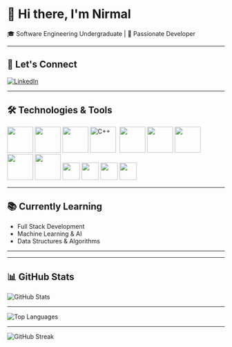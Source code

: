 # 👋 Hi there, I'm Nirmal  
🎓 Software Engineering Undergraduate | 🚀 Passionate Developer  


---

## 🤝 Let's Connect
[![LinkedIn](https://img.shields.io/badge/LinkedIn-blue?style=for-the-badge&logo=linkedin)](https://www.linkedin.com/in/nirmal-chamara-b248a5315/)

---


## 🛠️ Technologies & Tools

<p>
  <img src="https://cdn.jsdelivr.net/gh/devicons/devicon/icons/html5/html5-original.svg" width="60" height="60"/>
  <img src="https://cdn.jsdelivr.net/gh/devicons/devicon/icons/css3/css3-original.svg" width="60" height="60"/>
  <img src="https://cdn.jsdelivr.net/gh/devicons/devicon/icons/javascript/javascript-original.svg" width="60" height="60"/>
  <img src="https://cdn.jsdelivr.net/gh/devicons/devicon/icons/cplusplus/cplusplus-original.svg" title="C++" alt="C++" width="60" height="60"/>&nbsp;
  <img src="https://cdn.jsdelivr.net/gh/devicons/devicon/icons/bootstrap/bootstrap-original.svg" width="60" height="60"/>
  <img src="https://cdn.jsdelivr.net/gh/devicons/devicon/icons/react/react-original.svg" width="60" height="60"/>
  <img src="https://cdn.jsdelivr.net/gh/devicons/devicon/icons/nodejs/nodejs-original.svg" width="60" height="60"/>
  <img src="https://cdn.jsdelivr.net/gh/devicons/devicon/icons/python/python-original.svg" width="60" height="60"/>
  <img src="https://cdn.jsdelivr.net/gh/devicons/devicon/icons/java/java-original.svg" width="60" height="60"/>
  <img src="https://cdn.jsdelivr.net/gh/devicons/devicon/icons/photoshop/photoshop-plain.svg" width="40" height="40"/> 
  <img src="https://cdn.jsdelivr.net/gh/devicons/devicon/icons/premierepro/premierepro-original.svg" width="40" height="40"/> 
  <img src="https://cdn.jsdelivr.net/gh/devicons/devicon/icons/lightroom/lightroom-original.svg" width="40" height="40"/> 
  <img src="https://cdn.jsdelivr.net/gh/devicons/devicon/icons/aftereffects/aftereffects-original.svg" width="40" height="40"/> 
</p>


---

## 📚 Currently Learning
- Full Stack Development 
- Machine Learning & AI
- Data Structures & Algorithms  

---


---

## 📊 GitHub Stats
![GitHub Stats](https://github-readme-stats.vercel.app/api?username=Nirmal-Chamara&show_icons=true&theme=radical)

---
![Top Languages](https://github-readme-stats.vercel.app/api/top-langs/?username=Nirmal-Chamara&layout=compact&theme=radical)

---
![GitHub Streak](https://streak-stats.demolab.com?user=Nirmal-Chamara&theme=radical)

